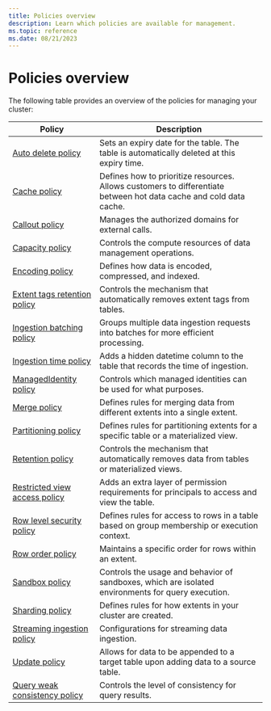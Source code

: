 ```yaml
---
title: Policies overview
description: Learn which policies are available for management.
ms.topic: reference
ms.date: 08/21/2023
---
```

# Policies overview

The following table provides an overview of the policies for managing your cluster:

|Policy|Description|
|--|--|
|[Auto delete policy](auto-delete-policy.md)|Sets an expiry date for the table. The table is automatically deleted at this expiry time.|
|[Cache policy](cache-policy.md)|Defines how to prioritize resources. Allows customers to differentiate between hot data cache and cold data cache.|
|[Callout policy](callout-policy.md)|Manages the authorized domains for external calls.|
|[Capacity policy](capacity-policy.md)|Controls the compute resources of data management operations.|
|[Encoding policy](encoding-policy.md)|Defines how data is encoded, compressed, and indexed.|
|[Extent tags retention policy](extent-tags-retention-policy.md)|Controls the mechanism that automatically removes extent tags from tables.|
|[Ingestion batching policy](batching-policy.md)|Groups multiple data ingestion requests into batches for more efficient processing.|
|[Ingestion time policy](ingestion-time-policy.md)|Adds a hidden datetime column to the table that records the time of ingestion.|
|[ManagedIdentity policy](managed-identity-policy.md)|Controls which managed identities can be used for what purposes.|
|[Merge policy](merge-policy.md)|Defines rules for merging data from different extents into a single extent.|
|[Partitioning policy](partitioning-policy.md)|Defines rules for partitioning extents for a specific table or a materialized view.|
|[Retention policy](retention-policy.md)|Controls the mechanism that automatically removes data from tables or materialized views.|
|[Restricted view access policy](restricted-view-access-policy.md)|Adds an extra layer of permission requirements for principals to access and view the table.|
|[Row level security policy](row-level-security-policy.md)|Defines rules for access to rows in a table based on group membership or execution context.|
|[Row order policy](row-order-policy.md)|Maintains a specific order for rows within an extent.|
|[Sandbox policy](sandbox-policy.md)|Controls the usage and behavior of sandboxes, which are isolated environments for query execution.|
|[Sharding policy](sharding-policy.md)|Defines rules for how extents in your cluster are created.|
|[Streaming ingestion policy](streaming-ingestion-policy.md)|Configurations for streaming data ingestion.|
|[Update policy](update-policy.md)|Allows for data to be appended to a target table upon adding data to a source table.|
|[Query weak consistency policy](query-weak-consistency-policy.md)|Controls the level of consistency for query results.|
